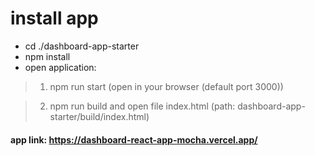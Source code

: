 # install app
- cd ./dashboard-app-starter
- npm install
- open application:
> 1. npm run start (open in your browser (default port 3000)) 
  
> 2. npm run build and open file index.html (path: dashboard-app-starter/build/index.html)

#### app link: https://dashboard-react-app-mocha.vercel.app/